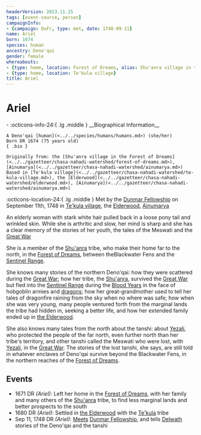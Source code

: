 ```yaml
---
headerVersion: 2023.11.25
tags: [event-source, person]
campaignInfo:
- {campaign: DuFr, type: met, date: 1748-09-11}
name: Ariel
born: 1674
species: human
ancestry: Deno'qai
gender: female
whereabouts:
- {type: home, location: Forest of Dreams, alias: Shu'anra village in the Forest of Dreams}
- {type: home, location: Te'kula village}
title: Ariel
---
```

# Ariel
<div class="grid cards ext-narrow-margin ext-one-column" markdown>
- :octicons-info-24:{ .lg .middle } __Biographical Information__

    A Deno'qai [human](<../../species/humans/humans.md>) (she/her)  
    Born DR 1674 (75 years old)  
    { .bio }

    Originally from: the [Shu'anra village in the Forest of Dreams](<../../gazetteer/chasa-nahadi-watershed/forest-of-dreams.md>), [Ainumarya](<../../gazetteer/chasa-nahadi-watershed/ainumarya.md>)
    Based in [Te'kula village](<../../gazetteer/chasa-nahadi-watershed/te-kula-village.md>), the [Elderwood](<../../gazetteer/chasa-nahadi-watershed/elderwood.md>), [Ainumarya](<../../gazetteer/chasa-nahadi-watershed/ainumarya.md>)
</div>



:octicons-location-24:{ .lg .middle } Met by the [Dunmar Fellowship](<../pcs/dunmar-fellowship/dunmar-fellowship.md>) on September 11th, 1748 in [Te'kula village](<../../gazetteer/chasa-nahadi-watershed/te-kula-village.md>), the [Elderwood](<../../gazetteer/chasa-nahadi-watershed/elderwood.md>), [Ainumarya](<../../gazetteer/chasa-nahadi-watershed/ainumarya.md>)  


An elderly woman with stark white hair pulled back in a loose pony tail and wrinkled skin. While she is arthritic and slow, her mind is sharp and she has a clear memory of the stories of her youth, the tales of the Meswati and the [Great War](<../../events/1500s/great-war.md>)

She is a member of the [Shu'anra](<../../groups/deno-qai/northern-tribes/shu-anra.md>) tribe, who make their home far to the north, in the [Forest of Dreams](<../../gazetteer/chasa-nahadi-watershed/forest-of-dreams.md>), between theBlackwater Fens and the [Sentinel Range](<../../gazetteer/sentinel-range/sentinel-range.md>). 

She knows many stories of the northern Deno'qai: how they were scattered during the [Great War](<../../events/1500s/great-war.md>); how her tribe, the [Shu'anra](<../../groups/deno-qai/northern-tribes/shu-anra.md>), survived the [Great War](<../../events/1500s/great-war.md>) but fled into the [Sentinel Range](<../../gazetteer/sentinel-range/sentinel-range.md>) during the [Blood Years](<../../events/1500s/blood-years.md>) in the face of hobgoblin armies and [dragons](<../../species/children-of-the-divine/dragons.md>); how her great-grandmother used to tell her tales of dragonfire raining from the sky when no where was safe; how when she was very young, many people ventured forth from the marginal lands the tribe had hidden in, seeking a better life, and how her extended family ended up in [the Elderwood](<../../gazetteer/chasa-nahadi-watershed/elderwood.md>). 

She also knows many tales from the north about the tanshi: about [Yezali](<../../cosmology/gods/tanshi/yezali.md>), who protected the people of the far north, even further north than her tribe's territory, and other tanshi called the Meswati who were lost, with [Yezali](<../../cosmology/gods/tanshi/yezali.md>), in the [Great War](<../../events/1500s/great-war.md>). The stories of the lost tanshi, she says, are still told in whatever enclaves of Deno'qai survive beyond the Blackwater Fens, in the northern reaches of the [Forest of Dreams](<../../gazetteer/chasa-nahadi-watershed/forest-of-dreams.md>). 

## Events
- 1671 DR *(Ariel)*: Left her home in the [Forest of Dreams](<../../gazetteer/chasa-nahadi-watershed/forest-of-dreams.md>), with her family and many others of the [Shu'anra](<../../groups/deno-qai/northern-tribes/shu-anra.md>) tribe, to find less marginal lands and better prospects to the south
- 1680 DR *(Ariel)*: Settled in [the Elderwood](<../../gazetteer/chasa-nahadi-watershed/elderwood.md>) with the [Te'kula](<../../groups/deno-qai/te-kula.md>) tribe
- Sep 11, 1748 DR *(Ariel)*: [Meets](<../../campaigns/dunmari-frontier/session-notes/session-50-dufr.md>) [Dunmar Fellowship](<../pcs/dunmar-fellowship/dunmar-fellowship.md>), and tells [Delwath](<../pcs/dunmar-fellowship/delwath.md>) stories of the Deno'qai and the tanshi